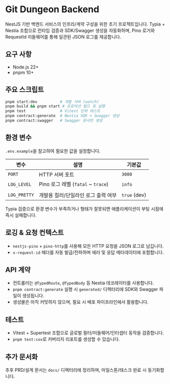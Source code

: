 # Git Dungeon Backend

NestJS 기반 백엔드 서비스의 인프라/계약 구성을 위한 초기 프로젝트입니다. Typia + Nestia 조합으로 런타임 검증과 SDK/Swagger 생성을 자동화하며, Pino 로거와 RequestId 미들웨어를 통해 일관된 JSON 로그를 제공합니다.

## 요구 사항

- Node.js 22+
- pnpm 10+

## 주요 스크립트

```bash
pnpm start:dev          # 개발 서버 (watch)
pnpm build && pnpm start # 프로덕션 빌드 및 실행
pnpm test               # Vitest 단위 테스트
pnpm contract:generate  # Nestia SDK + Swagger 생성
pnpm contract:swagger   # Swagger 문서만 생성
```

## 환경 변수

`.env.example`을 참고하여 필요한 값을 설정합니다.

| 변수         | 설명                                           | 기본값        |
|--------------|------------------------------------------------|---------------|
| `PORT`       | HTTP 서버 포트                                 | `3000`        |
| `LOG_LEVEL`  | Pino 로그 레벨 (`fatal` ~ `trace`)         | `info`        |
| `LOG_PRETTY` | 개발용 컬러/단일라인 로그 출력 여부            | `true` (dev)  |

Typia 검증으로 환경 변수가 부족하거나 형태가 잘못되면 애플리케이션이 부팅 시점에 즉시 실패합니다.

## 로깅 & 요청 컨텍스트

- `nestjs-pino` + `pino-http`를 사용해 모든 HTTP 요청을 JSON 로그로 남깁니다.
- `x-request-id` 헤더를 자동 발급/전파하며 에러 및 응답 메타데이터에 포함합니다.

## API 계약

- 컨트롤러는 `@TypedRoute`, `@TypedBody` 등 Nestia 데코레이터를 사용합니다.
- `pnpm contract:generate` 실행 시 `generated/` 디렉터리에 SDK와 Swagger 파일이 생성됩니다.
- 생성물은 아직 커밋하지 않으며, 필요 시 배포 파이프라인에서 활용합니다.

## 테스트

- Vitest + Supertest 조합으로 글로벌 필터/미들웨어/인터셉터 동작을 검증합니다.
- `pnpm test:cov`로 커버리지 리포트를 생성할 수 있습니다.

## 추가 문서화

추후 PRD/설계 문서는 `docs/` 디렉터리에 정리하며, 마일스톤/태스크 완료 시 동기화합니다.
